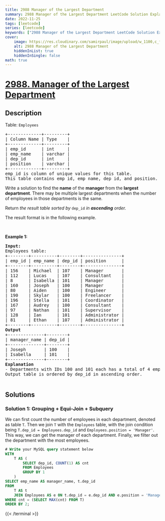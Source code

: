 ```yaml
---
title: 2988 Manager of the Largest Department
summary: 2988 Manager of the Largest Department LeetCode Solution Explained
date: 2022-11-25
tags: [leetcode]
series: [leetcode]
keywords: ["2988 Manager of the Largest Department LeetCode Solution Explained in all languages", "2988 Manager of the Largest Department", "LeetCode", "leetcode solution in Python3 C++ Java Go PHP Ruby Swift TypeScript Rust C# JavaScript C", "GeeksforGeeks", "InterviewBit", "Coding Ninjas", "HackerRank", "HackerEarth", "CodeChef", "TopCoder", "AlgoExpert", "freeCodeCamp", "Codeforces", "GitHub", "AtCoder", "Samir Paul"]
cover:
    image: https://res.cloudinary.com/samirpaul/image/upload/w_1100,c_fit,co_rgb:FFFFFF,l_text:Arial_75_bold:2988 Manager of the Largest Department - Solution Explained/problem-solving.webp
    alt: 2988 Manager of the Largest Department
    hiddenInList: true
    hiddenInSingle: false
math: true
---
```



# [2988. Manager of the Largest Department](https://leetcode.com/problems/manager-of-the-largest-department)


## Description

<p>Table: <code>Employees</code></p>

<pre>
+-------------+---------+
| Column Name | Type    |
+-------------+---------+
| emp_id      | int     |
| emp_name    | varchar |
| dep_id      | int     |
| position    | varchar |
+-------------+---------+
emp_id is column of unique values for this table.
This table contains emp_id, emp_name, dep_id, and position.
</pre>

<p>Write a solution to find the <strong>name</strong> of the <strong>manager</strong> from the <strong>largest department</strong>. There may be multiple largest departments when the number of employees in those departments is the same.</p>

<p>Return <em>the result table sorted by </em><code>dep_id</code><em> in <strong>ascending</strong> order</em><em>.</em></p>

<p>The result format is in the following example.</p>

<p>&nbsp;</p>
<p><strong class="example">Example 1:</strong></p>

<pre>
<strong>Input:</strong> 
Employees table:
+--------+----------+--------+---------------+
| emp_id | emp_name | dep_id | position      | 
+--------+----------+--------+---------------+
| 156    | Michael  | 107    | Manager       |
| 112    | Lucas    | 107    | Consultant    |    
| 8      | Isabella | 101    | Manager       | 
| 160    | Joseph   | 100    | Manager       | 
| 80     | Aiden    | 100    | Engineer      | 
| 190    | Skylar   | 100    | Freelancer    | 
| 196    | Stella   | 101    | Coordinator   |
| 167    | Audrey   | 100    | Consultant    |
| 97     | Nathan   | 101    | Supervisor    |
| 128    | Ian      | 101    | Administrator |
| 81     | Ethan    | 107    | Administrator |
+--------+----------+--------+---------------+
<strong>Output</strong>
+--------------+--------+
| manager_name | dep_id | 
+--------------+--------+
| Joseph       | 100    | 
| Isabella     | 101    | 
+--------------+--------+
<strong>Explanation</strong>
- Departments with IDs 100 and 101 each has a total of 4 employees, while department 107 has 3 employees. Since both departments 100 and 101 have an equal number of employees, their respective managers will be included.
Output table is ordered by dep_id in ascending order.

</pre>

## Solutions

### Solution 1: Grouping + Equi-Join + Subquery

We can first count the number of employees in each department, denoted as table `T`. Then we join `T` with the `Employees` table, with the join condition being `T.dep_id = Employees.dep_id` and `Employees.position = 'Manager'`. This way, we can get the manager of each department. Finally, we filter out the department with the most employees.

<!-- tabs:start -->

```sql
# Write your MySQL query statement below
WITH
    T AS (
        SELECT dep_id, COUNT(1) AS cnt
        FROM Employees
        GROUP BY 1
    )
SELECT emp_name AS manager_name, t.dep_id
FROM
    T AS t
    JOIN Employees AS e ON t.dep_id = e.dep_id AND e.position = 'Manager'
WHERE cnt = (SELECT MAX(cnt) FROM T)
ORDER BY 2;
```
{{< /terminal >}}

<!-- tabs:end -->

<!-- end -->
